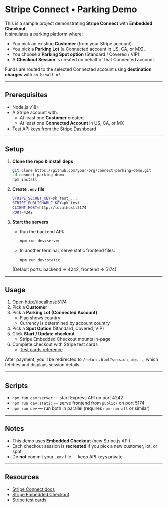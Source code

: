 # Stripe Connect • Parking Demo

This is a sample project demonstrating **Stripe Connect** with **Embedded Checkout**.  
It simulates a parking platform where:

- You pick an existing **Customer** (from your Stripe account).
- You pick a **Parking Lot** (a Connected account in US, CA, or MX).
- You choose a **Parking Spot option** (Standard / Covered / VIP).
- A **Checkout Session** is created on behalf of that Connected account.  

Funds are routed to the selected Connected account using **destination charges** with `on_behalf_of`.

---

## Prerequisites

- Node.js v18+
- A Stripe account with:
  - At least one **Customer** created
  - At least one **Connected Account** in US, CA, or MX
- Test API keys from the [Stripe Dashboard](https://dashboard.stripe.com/test/apikeys)

---

## Setup

1. **Clone the repo & install deps**
   ```bash
   git clone https://github.com/your-org/connect-parking-demo.git
   cd connect-parking-demo
   npm install
   ```

2. **Create `.env` file**
   ```bash
   STRIPE_SECRET_KEY=sk_test_...
   STRIPE_PUBLISHABLE_KEY=pk_test_...
   CLIENT_HOST=http://localhost:5174
   PORT=4242
   ```

3. **Start the servers**
   - Run the backend API:
     ```bash
     npm run dev:server
     ```
   - In another terminal, serve static frontend files:
     ```bash
     npm run dev:static
     ```

   (Default ports: backend → 4242, frontend → 5174)

---

## Usage

1. Open [http://localhost:5174](http://localhost:5174)
2. Pick a **Customer**
3. Pick a **Parking Lot (Connected Account)**  
   - Flag shows country  
   - Currency is determined by account country
4. Pick a **Spot Option** (Standard, Covered, VIP)  
5. Click **Start / Update checkout**  
   - Stripe Embedded Checkout mounts in-page
6. Complete checkout with Stripe test cards  
   - [Test cards reference](https://stripe.com/docs/testing)

After payment, you’ll be redirected to `/return.html?session_id=...`, which fetches and displays session details.

---

## Scripts

- `npm run dev:server` — start Express API on port 4242
- `npm run dev:static` — serve frontend from `public/` on port 5174
- `npm run dev` — run both in parallel (requires `npm-run-all` or similar)

---

## Notes

- This demo uses **Embedded Checkout** (new Stripe.js API).
- Each checkout session is **recreated** if you pick a new customer, lot, or spot.
- Do **not** commit your `.env` file — keep API keys private.

---

## Resources

- [Stripe Connect docs](https://stripe.com/docs/connect)
- [Stripe Embedded Checkout](https://stripe.com/docs/payments/checkout/embedded)
- [Stripe test cards](https://stripe.com/docs/testing)
